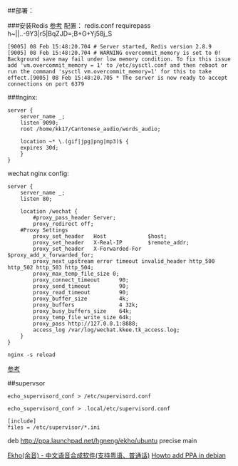 ##部署：

###安装Redis
[参考][1]
配置：
redis.conf
requirepass h~||..-9Y3|r5|BqZJD=;B+G+Yj58j_S

```
[9005] 08 Feb 15:48:20.704 # Server started, Redis version 2.8.9
[9005] 08 Feb 15:48:20.704 # WARNING overcommit_memory is set to 0! Background save may fail under low memory condition. To fix this issue add 'vm.overcommit_memory = 1' to /etc/sysctl.conf and then reboot or run the command 'sysctl vm.overcommit_memory=1' for this to take effect.[9005] 08 Feb 15:48:20.705 * The server is now ready to accept connections on port 6379
```

###nginx:

```
server {
    server_name _;
    listen 9090;
    root /home/kk17/Cantonese_audio/words_audio;
    
    location ~* \.(gif|jpg|png|mp3)$ {
    expires 30d;
    }   
}
```

wechat nginx config:

```
server {
    server_name _;
    listen 80;

    location /wechat {
        #proxy_pass_header Server;
        proxy_redirect off;
    #Proxy Settings
        proxy_set_header   Host             $host;
        proxy_set_header   X-Real-IP        $remote_addr;
        proxy_set_header   X-Forwarded-For  $proxy_add_x_forwarded_for;
        proxy_next_upstream error timeout invalid_header http_500 http_502 http_503 http_504;
        proxy_max_temp_file_size 0;
        proxy_connect_timeout      90;
        proxy_send_timeout         90;
        proxy_read_timeout         90;
        proxy_buffer_size          4k;
        proxy_buffers              4 32k;
        proxy_busy_buffers_size    64k;
        proxy_temp_file_write_size 64k;
        proxy_pass http://127.0.0.1:8888;
        access_log /var/log/wechat.kkee.tk_access.log;
    }
}
```


```
nginx -s reload

```
[参考][2]

##supervsor

```
echo_supervisord_conf > /etc/supervisord.conf

echo_supervisord_conf > .local/etc/supervisord.conf

[include]
files = /etc/supervisor/*.ini
```

deb http://ppa.launchpad.net/hgneng/ekho/ubuntu precise main 

[Ekho(余音) - 中文语音合成软件(支持粤语、普通话)](http://www.eguidedog.net/cn/ekho_cn.php)
[Howto add PPA in debian](https://blog.anantshri.info/howto-add-ppa-in-debian/)

[1]:https://www.digitalocean.com/community/tutorials/how-to-install-and-use-redis
[2]:http://xvfeng.me/posts/Nginx-for-developers/